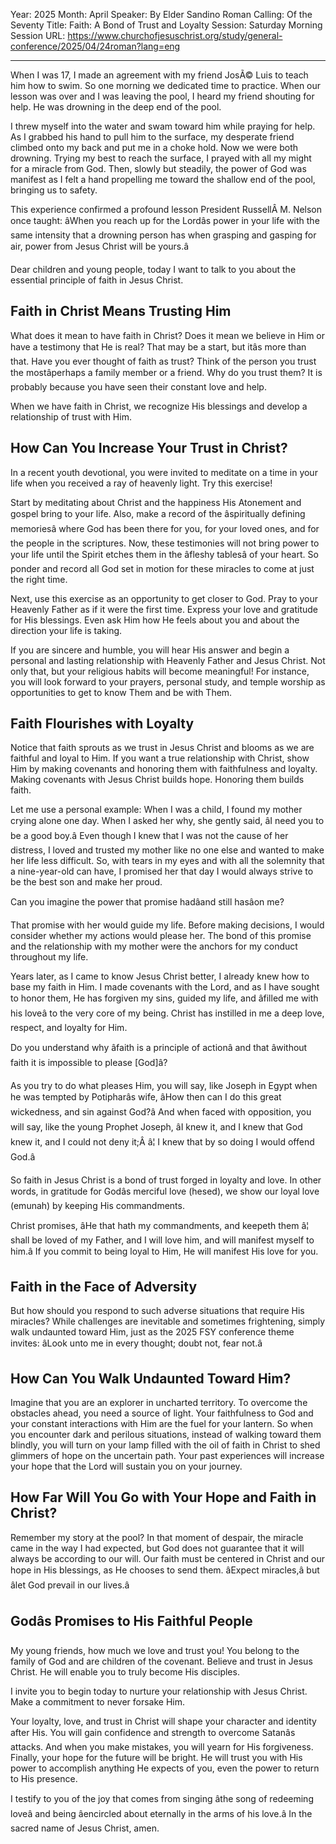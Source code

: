 Year: 2025
Month: April
Speaker: By Elder Sandino Roman
Calling: Of the Seventy
Title: Faith: A Bond of Trust and Loyalty
Session: Saturday Morning Session
URL: https://www.churchofjesuschrist.org/study/general-conference/2025/04/24roman?lang=eng

---

When I was 17, I made an agreement with my friend JosÃ© Luis to teach him how to swim. So one morning we dedicated time to practice. When our lesson was over and I was leaving the pool, I heard my friend shouting for help. He was drowning in the deep end of the pool.

I threw myself into the water and swam toward him while praying for help. As I grabbed his hand to pull him to the surface, my desperate friend climbed onto my back and put me in a choke hold. Now we were both drowning. Trying my best to reach the surface, I prayed with all my might for a miracle from God. Then, slowly but steadily, the power of God was manifest as I felt a hand propelling me toward the shallow end of the pool, bringing us to safety.

This experience confirmed a profound lesson President RussellÂ M. Nelson once taught: âWhen you reach up for the Lordâs power in your life with the same intensity that a drowning person has when grasping and gasping for air, power from Jesus Christ will be yours.â

Dear children and young people, today I want to talk to you about the essential principle of faith in Jesus Christ.


## Faith in Christ Means Trusting Him

What does it mean to have faith in Christ? Does it mean we believe in Him or have a testimony that He is real? That may be a start, but itâs more than that. Have you ever thought of faith as trust? Think of the person you trust the mostâperhaps a family member or a friend. Why do you trust them? It is probably because you have seen their constant love and help.

When we have faith in Christ, we recognize His blessings and develop a relationship of trust with Him.


## How Can You Increase Your Trust in Christ?

In a recent youth devotional, you were invited to meditate on a time in your life when you received a ray of heavenly light. Try this exercise!

Start by meditating about Christ and the happiness His Atonement and gospel bring to your life. Also, make a record of the âspiritually defining memoriesâ where God has been there for you, for your loved ones, and for the people in the scriptures. Now, these testimonies will not bring power to your life until the Spirit etches them in the âfleshy tablesâ of your heart. So ponder and record all God set in motion for these miracles to come at just the right time.

Next, use this exercise as an opportunity to get closer to God. Pray to your Heavenly Father as if it were the first time. Express your love and gratitude for His blessings. Even ask Him how He feels about you and about the direction your life is taking.

If you are sincere and humble, you will hear His answer and begin a personal and lasting relationship with Heavenly Father and Jesus Christ. Not only that, but your religious habits will become meaningful! For instance, you will look forward to your prayers, personal study, and temple worship as opportunities to get to know Them and be with Them.


## Faith Flourishes with Loyalty

Notice that faith sprouts as we trust in Jesus Christ and blooms as we are faithful and loyal to Him. If you want a true relationship with Christ, show Him by making covenants and honoring them with faithfulness and loyalty. Making covenants with Jesus Christ builds hope. Honoring them builds faith.

Let me use a personal example: When I was a child, I found my mother crying alone one day. When I asked her why, she gently said, âI need you to be a good boy.â Even though I knew that I was not the cause of her distress, I loved and trusted my mother like no one else and wanted to make her life less difficult. So, with tears in my eyes and with all the solemnity that a nine-year-old can have, I promised her that day I would always strive to be the best son and make her proud.

Can you imagine the power that promise hadâand still hasâon me?

That promise with her would guide my life. Before making decisions, I would consider whether my actions would please her. The bond of this promise and the relationship with my mother were the anchors for my conduct throughout my life.

Years later, as I came to know Jesus Christ better, I already knew how to base my faith in Him. I made covenants with the Lord, and as I have sought to honor them, He has forgiven my sins, guided my life, and âfilled me with his loveâ to the very core of my being. Christ has instilled in me a deep love, respect, and loyalty for Him.

Do you understand why âfaith is a principle of actionâ and that âwithout faith it is impossible to please [God]â?

As you try to do what pleases Him, you will say, like Joseph in Egypt when he was tempted by Potipharâs wife, âHow then can I do this great wickedness, and sin against God?â And when faced with opposition, you will say, like the young Prophet Joseph, âI knew it, and I knew that God knew it, and I could not deny it;Â â¦ I knew that by so doing I would offend God.â

So faith in Jesus Christ is a bond of trust forged in loyalty and love. In other words, in gratitude for Godâs merciful love (hesed), we show our loyal love (emunah) by keeping His commandments.

Christ promises, âHe that hath my commandments, and keepeth them â¦ shall be loved of my Father, and I will love him, and will manifest myself to him.â If you commit to being loyal to Him, He will manifest His love for you.


## Faith in the Face of Adversity

But how should you respond to such adverse situations that require His miracles? While challenges are inevitable and sometimes frightening, simply walk undaunted toward Him, just as the 2025 FSY conference theme invites: âLook unto me in every thought; doubt not, fear not.â


## How Can You Walk Undaunted Toward Him?

Imagine that you are an explorer in uncharted territory. To overcome the obstacles ahead, you need a source of light. Your faithfulness to God and your constant interactions with Him are the fuel for your lantern. So when you encounter dark and perilous situations, instead of walking toward them blindly, you will turn on your lamp filled with the oil of faith in Christ to shed glimmers of hope on the uncertain path. Your past experiences will increase your hope that the Lord will sustain you on your journey.


## How Far Will You Go with Your Hope and Faith in Christ?

Remember my story at the pool? In that moment of despair, the miracle came in the way I had expected, but God does not guarantee that it will always be according to our will. Our faith must be centered in Christ and our hope in His blessings, as He chooses to send them. âExpect miracles,â but âlet God prevail in our lives.â


## Godâs Promises to His Faithful People

My young friends, how much we love and trust you! You belong to the family of God and are children of the covenant. Believe and trust in Jesus Christ. He will enable you to truly become His disciples.

I invite you to begin today to nurture your relationship with Jesus Christ. Make a commitment to never forsake Him.

Your loyalty, love, and trust in Christ will shape your character and identity after His. You will gain confidence and strength to overcome Satanâs attacks. And when you make mistakes, you will yearn for His forgiveness. Finally, your hope for the future will be bright. He will trust you with His power to accomplish anything He expects of you, even the power to return to His presence.

I testify to you of the joy that comes from singing âthe song of redeeming loveâ and being âencircled about eternally in the arms of his love.â In the sacred name of Jesus Christ, amen.